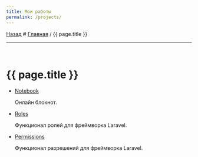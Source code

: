 ```yaml
---
title: Мои работы
permalink: /projects/
---
```


[Назад](..) # [Главная](/) / {{ page.title }}

---

<p style="margin: 0"><br></p>

# {{ page.title }}

-   [Notebook](https://github.com/dmitry-rogolev/Notebook)

    Онлайн блокнот.

-   [Roles](https://github.com/dmitry-rogolev/Roles)

    Функционал ролей для фреймворка Laravel.

-   [Permissions](https://github.com/dmitry-rogolev/Permissions)

    Функционал разрешений для фреймворка Laravel.
